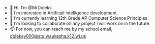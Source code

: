 - 👋 Hi, I’m @MrDoleks
- 👀 I’m interested in Artificail Intelligence development. 
- 🌱 I’m currently learning 12th Grade AP Computer Science Principles
- 💞️ I’m looking to collaborate on any project I will work on in the future. 
- 📫 For now, you can reach me by my school email, doleksy000@stu.waukesha.k12.wi.us
